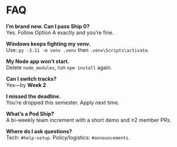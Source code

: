 # FAQ

**I’m brand new. Can I pass Ship 0?**  
Yes. Follow Option A exactly and you’re fine.

**Windows keeps fighting my venv.**  
Use: `py -3.11 -m venv .venv` then `.venv\Scripts\activate`.

**My Node app won’t start.**  
Delete `node_modules`, run `npm install` again.

**Can I switch tracks?**  
Yes—by **Week 2**.

**I missed the deadline.**  
You’re dropped this semester. Apply next time.

**What’s a Pod Ship?**  
A bi-weekly team increment with a short demo and ≥2 member PRs.

**Where do I ask questions?**  
Tech: `#help-setup`. Policy/logistics: `#announcements`.
